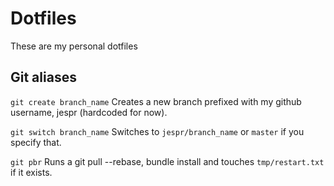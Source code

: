 # Dotfiles

These are my personal dotfiles

## Git aliases

`git create branch_name`
Creates a new branch prefixed with my github username, jespr (hardcoded for now).

`git switch branch_name`
Switches to `jespr/branch_name` or `master` if you specify that.

`git pbr`
Runs a git pull --rebase, bundle install and touches `tmp/restart.txt` if it exists.
